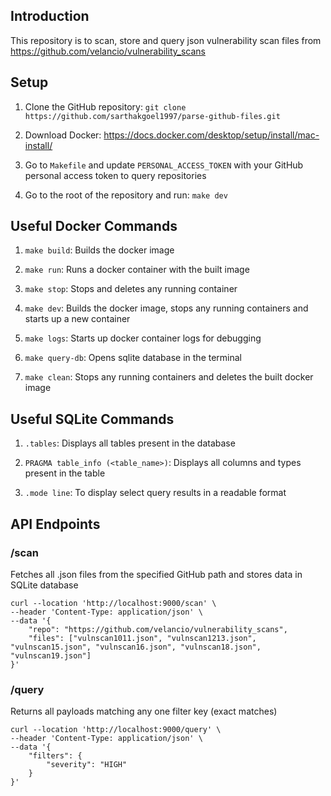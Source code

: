 ## Introduction
This repository is to scan, store and query json vulnerability scan files from https://github.com/velancio/vulnerability_scans

## Setup
1. Clone the GitHub repository: `git clone https://github.com/sarthakgoel1997/parse-github-files.git`

2. Download Docker: https://docs.docker.com/desktop/setup/install/mac-install/

3. Go to `Makefile` and update `PERSONAL_ACCESS_TOKEN` with your GitHub personal access token to query repositories

3. Go to the root of the repository and run: `make dev`

## Useful Docker Commands
1. `make build`: Builds the docker image

2. `make run`: Runs a docker container with the built image

3. `make stop`: Stops and deletes any running container

4. `make dev`: Builds the docker image, stops any running containers and starts up a new container

5. `make logs`: Starts up docker container logs for debugging

6. `make query-db`: Opens sqlite database in the terminal

7. `make clean`: Stops any running containers and deletes the built docker image

## Useful SQLite Commands
1. `.tables`: Displays all tables present in the database

2. `PRAGMA table_info (<table_name>)`: Displays all columns and types present in the table

3. `.mode line`: To display select query results in a readable format

## API Endpoints
### /scan
Fetches all .json files from the specified GitHub path and stores data in SQLite database
```
curl --location 'http://localhost:9000/scan' \
--header 'Content-Type: application/json' \
--data '{
    "repo": "https://github.com/velancio/vulnerability_scans",
    "files": ["vulnscan1011.json", "vulnscan1213.json", "vulnscan15.json", "vulnscan16.json", "vulnscan18.json", "vulnscan19.json"]
}'
```

### /query
Returns all payloads matching any one filter key (exact matches)
```
curl --location 'http://localhost:9000/query' \
--header 'Content-Type: application/json' \
--data '{
    "filters": {
        "severity": "HIGH"
    }
}'
```
